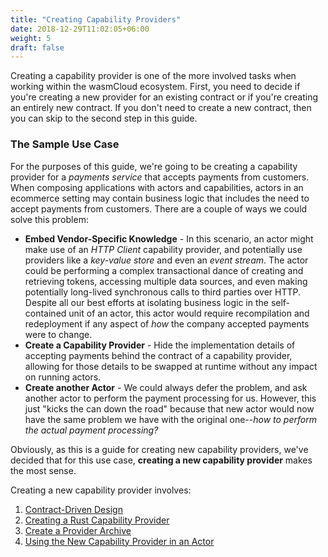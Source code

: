 ```yaml
---
title: "Creating Capability Providers"
date: 2018-12-29T11:02:05+06:00
weight: 5
draft: false
---
```


Creating a capability provider is one of the more involved tasks when working within the wasmCloud ecosystem. First, you need to decide if you're creating a new provider for an existing contract or if you're creating an entirely new contract. If you don't need to create a new contract, then you can skip to the second step in this guide.

### The Sample Use Case

For the purposes of this guide, we're going to be creating a capability provider for a _payments service_ that accepts payments from customers. When composing applications with actors and capabilities, actors in an ecommerce setting may contain business logic that includes the need to accept payments from customers. There are a couple of ways we could solve this problem:

* **Embed Vendor-Specific Knowledge** - In this scenario, an actor might make use of an _HTTP Client_ capability provider, and potentially use providers like a _key-value store_ and even an _event stream_. The actor could be performing a complex transactional dance of creating and retrieving tokens, accessing multiple data sources, and even making potentially long-lived synchronous calls to third parties over HTTP. Despite all our best efforts at isolating business logic in the self-contained unit of an actor, this actor would require recompilation and redeployment if any aspect of _how_ the company accepted payments were to change.
* **Create a Capability Provider** - Hide the implementation details of accepting payments behind the contract of a capability provider, allowing for those details to be swapped at runtime without any impact on running actors.
* **Create another Actor** - We could always defer the problem, and ask another actor to perform the payment processing for us. However, this just "kicks the can down the road" because that new actor would now have the same problem we have with the original one--_how to perform the actual payment processing?_

Obviously, as this is a guide for creating new capability providers, we've decided that for this use case, **creating a new capability provider** makes the most sense.

Creating a new capability provider involves:

1. [Contract-Driven Design](./cdd)
1. [Creating a Rust Capability Provider](./rust)
1. [Create a Provider Archive](./create-par)
1. [Using the New Capability Provider in an Actor](./consuming)
